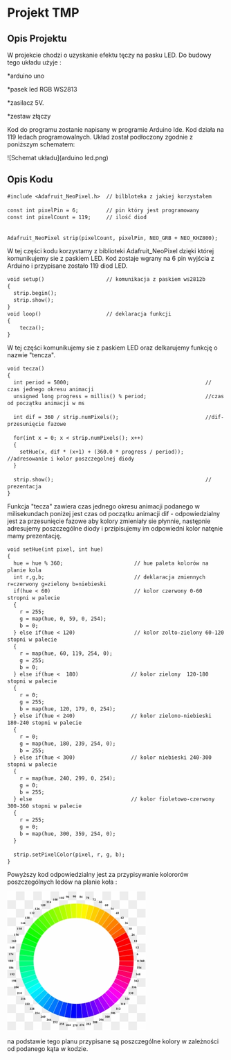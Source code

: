 # Projekt TMP
## Opis Projektu
W projekcie chodzi o uzyskanie efektu tęczy na pasku LED.
Do budowy tego układu użyje :

*arduino uno 

*pasek led RGB WS2813

*zasilacz 5V.

*zestaw złączy 

Kod do programu zostanie napisany w programie Arduino Ide.
Kod działa na 119 ledach programowalnych.
Układ został podłoczony zgodnie z poniższym schematem: 

![Schemat układu](arduino led.png)

## Opis Kodu

```
#include <Adafruit_NeoPixel.h>  // bilbloteka z jakiej korzystałem

const int pixelPin = 6;         // pin który jest programowany
const int pixelCount = 119;     // ilość diod


Adafruit_NeoPixel strip(pixelCount, pixelPin, NEO_GRB + NEO_KHZ800);
```

W tej części kodu korzystamy z biblioteki Adafruit_NeoPixel dzięki której komunikujemy sie z paskiem LED. 
Kod zostaje wgrany na 6 pin wyjścia z Arduino i przypisane zostało 119 diod LED.
 
```
void setup()                    // komunikacja z paskiem ws2812b
{
  strip.begin();
  strip.show();
}
void loop()                     // deklaracja funkcji 
{ 
    tecza();   
}
```

W tej części komunikujemy sie z paskiem LED oraz delkarujemy funkcję o nazwie "tencza".

```
void tecza() 
{
  int period = 5000;                                            // czas jednego okresu animacji
  unsigned long progress = millis() % period;                   //czas od początku animacji w ms

  int dif = 360 / strip.numPixels();                            //dif-przesunięcie fazowe

  for(int x = 0; x < strip.numPixels(); x++) 
  {
    setHue(x, dif * (x+1) + (360.0 * progress / period));       //adresowanie i kolor poszczegolnej diody
  }

  strip.show();                                                 // prezentacja
}
```

Funkcja "tecza" zawiera czas jednego okresu animacji podanego w milisekundach poniżej jest czas od początku animacji 
dif - odpowiedzialny jest za przesunięcie fazowe aby kolory zmieniały sie płynnie, następnie adresujemy poszczególne diody i przipisujemy im odpowiedni kolor
natęnie mamy prezentację.

```
void setHue(int pixel, int hue) 
{
  hue = hue % 360;                       // hue paleta kolorów na planie kola
  int r,g,b;                             // deklaracja zmiennych r=czerwony g=zielony b=niebieski
  if(hue < 60)                           // kolor czerwony 0-60 stropni w palecie
  {
    r = 255;
    g = map(hue, 0, 59, 0, 254);
    b = 0;
  } else if(hue < 120)                   // kolor zolto-zielony 60-120 stopni w palecie
  {
    r = map(hue, 60, 119, 254, 0);
    g = 255;
    b = 0;
  } else if(hue <  180)                 // kolor zielony  120-180 stopni w palecie
  {
    r = 0;
    g = 255;
    b = map(hue, 120, 179, 0, 254);
  } else if(hue < 240)                  // kolor zielono-niebieski  180-240 stopni w palecie
  {
    r = 0;
    g = map(hue, 180, 239, 254, 0);
    b = 255;
  } else if(hue < 300)                  // kolor niebieski 240-300 stopni w palecie
  {
    r = map(hue, 240, 299, 0, 254);
    g = 0;
    b = 255;
  } else                                // kolor fioletowo-czerwony 300-360 stopni w palecie
  {
    r = 255;
    g = 0;
    b = map(hue, 300, 359, 254, 0);
  }

  strip.setPixelColor(pixel, r, g, b);
}
```

Powyższy kod odpowiedzialny jest za przypisywanie kolororów poszczególnych ledów na planie koła :

![Kolory HUE](kolory.png)

na podstawie tego planu przypisane są poszczególne kolory w zależności od podanego kąta w kodzie.
